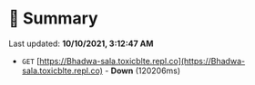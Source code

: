 # 📖 Summary
Last updated: **10/10/2021, 3:12:47 AM**

- `GET` [https://Bhadwa-sala.toxicblte.repl.co](https://Bhadwa-sala.toxicblte.repl.co) - **Down** (120206ms)
